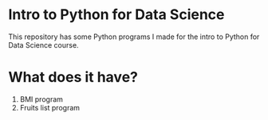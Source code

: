 # Intro to Python for Data Science
This repository has some Python programs I made for the intro to Python for Data Science course.

# What does it have?

1. BMI program
2. Fruits list program
